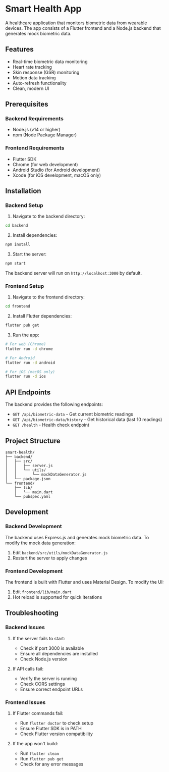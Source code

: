 # Smart Health App

A healthcare application that monitors biometric data from wearable devices. The app consists of a Flutter frontend and a Node.js backend that generates mock biometric data.

## Features

- Real-time biometric data monitoring
- Heart rate tracking
- Skin response (GSR) monitoring
- Motion data tracking
- Auto-refresh functionality
- Clean, modern UI

## Prerequisites

### Backend Requirements
- Node.js (v14 or higher)
- npm (Node Package Manager)

### Frontend Requirements
- Flutter SDK
- Chrome (for web development)
- Android Studio (for Android development)
- Xcode (for iOS development, macOS only)

## Installation

### Backend Setup

1. Navigate to the backend directory:
```bash
cd backend
```

2. Install dependencies:
```bash
npm install
```

3. Start the server:
```bash
npm start
```

The backend server will run on `http://localhost:3000` by default.

### Frontend Setup

1. Navigate to the frontend directory:
```bash
cd frontend
```

2. Install Flutter dependencies:
```bash
flutter pub get
```

3. Run the app:
```bash
# For web (Chrome)
flutter run -d chrome

# For Android
flutter run -d android

# For iOS (macOS only)
flutter run -d ios
```

## API Endpoints

The backend provides the following endpoints:

- `GET /api/biometric-data` - Get current biometric readings
- `GET /api/biometric-data/history` - Get historical data (last 10 readings)
- `GET /health` - Health check endpoint

## Project Structure

```
smart-health/
├── backend/
│   ├── src/
│   │   ├── server.js
│   │   └── utils/
│   │       └── mockDataGenerator.js
│   └── package.json
└── frontend/
    ├── lib/
    │   └── main.dart
    └── pubspec.yaml
```

## Development

### Backend Development

The backend uses Express.js and generates mock biometric data. To modify the mock data generation:

1. Edit `backend/src/utils/mockDataGenerator.js`
2. Restart the server to apply changes

### Frontend Development

The frontend is built with Flutter and uses Material Design. To modify the UI:

1. Edit `frontend/lib/main.dart`
2. Hot reload is supported for quick iterations

## Troubleshooting

### Backend Issues

1. If the server fails to start:
   - Check if port 3000 is available
   - Ensure all dependencies are installed
   - Check Node.js version

2. If API calls fail:
   - Verify the server is running
   - Check CORS settings
   - Ensure correct endpoint URLs

### Frontend Issues

1. If Flutter commands fail:
   - Run `flutter doctor` to check setup
   - Ensure Flutter SDK is in PATH
   - Check Flutter version compatibility

2. If the app won't build:
   - Run `flutter clean`
   - Run `flutter pub get`
   - Check for any error messages